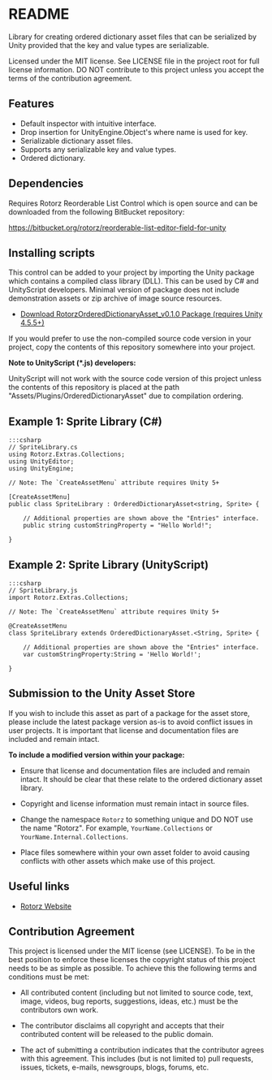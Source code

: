 README
======

Library for creating ordered dictionary asset files that can be serialized by Unity
provided that the key and value types are serializable.

Licensed under the MIT license. See LICENSE file in the project root for full license
information. DO NOT contribute to this project unless you accept the terms of the
contribution agreement.

Features
--------

- Default inspector with intuitive interface.
- Drop insertion for UnityEngine.Object's where name is used for key.
- Serializable dictionary asset files.
- Supports any serializable key and value types.
- Ordered dictionary.

Dependencies
------------

Requires Rotorz Reorderable List Control which is open source and can be downloaded
from the following BitBucket repository:

https://bitbucket.org/rotorz/reorderable-list-editor-field-for-unity

Installing scripts
------------------

This control can be added to your project by importing the Unity package which
contains a compiled class library (DLL). This can be used by C# and UnityScript
developers. Minimal version of package does not include demonstration assets or
zip archive of image source resources.

- [Download RotorzOrderedDictionaryAsset_v0.1.0 Package (requires Unity 4.5.5+)](<https://bitbucket.org/rotorz/ordered-dictionary-asset-for-unity/downloads/RotorzOrderedDictionaryAsset_v0.1.0.unitypackage>)

If you would prefer to use the non-compiled source code version in your project,
copy the contents of this repository somewhere into your project.

**Note to UnityScript (*.js) developers:**

UnityScript will not work with the source code version of this project unless
the contents of this repository is placed at the path "Assets/Plugins/OrderedDictionaryAsset"
due to compilation ordering.

Example 1: Sprite Library (C#)
------------------------------

    :::csharp
    // SpriteLibrary.cs
    using Rotorz.Extras.Collections;
    using UnityEditor;
    using UnityEngine;

    // Note: The `CreateAssetMenu` attribute requires Unity 5+

    [CreateAssetMenu]
    public class SpriteLibrary : OrderedDictionaryAsset<string, Sprite> {

        // Additional properties are shown above the "Entries" interface.
        public string customStringProperty = "Hello World!";

    }

Example 2: Sprite Library (UnityScript)
---------------------------------------

    :::csharp
    // SpriteLibrary.js
    import Rotorz.Extras.Collections;

    // Note: The `CreateAssetMenu` attribute requires Unity 5+

    @CreateAssetMenu
    class SpriteLibrary extends OrderedDictionaryAsset.<String, Sprite> {

        // Additional properties are shown above the "Entries" interface.
        var customStringProperty:String = 'Hello World!';

    }

Submission to the Unity Asset Store
-----------------------------------

If you wish to include this asset as part of a package for the asset store, please
include the latest package version as-is to avoid conflict issues in user projects.
It is important that license and documentation files are included and remain intact.

**To include a modified version within your package:**

- Ensure that license and documentation files are included and remain intact. It should
  be clear that these relate to the ordered dictionary asset library.

- Copyright and license information must remain intact in source files.

- Change the namespace `Rotorz` to something unique and DO NOT use the
  name "Rotorz". For example, `YourName.Collections` or `YourName.Internal.Collections`.

- Place files somewhere within your own asset folder to avoid causing conflicts with
  other assets which make use of this project.

Useful links
------------

- [Rotorz Website](<http://rotorz.com>)

Contribution Agreement
----------------------

This project is licensed under the MIT license (see LICENSE). To be in the best
position to enforce these licenses the copyright status of this project needs to
be as simple as possible. To achieve this the following terms and conditions
must be met:

- All contributed content (including but not limited to source code, text,
  image, videos, bug reports, suggestions, ideas, etc.) must be the
  contributors own work.

- The contributor disclaims all copyright and accepts that their contributed
  content will be released to the public domain.

- The act of submitting a contribution indicates that the contributor agrees
  with this agreement. This includes (but is not limited to) pull requests, issues,
  tickets, e-mails, newsgroups, blogs, forums, etc.
